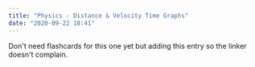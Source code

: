 ```yaml
---
title: "Physics - Distance & Velocity Time Graphs"
date: "2020-09-22 18:41"
---
```


Don't need flashcards for this one yet but adding this entry so the linker doesn't complain.
